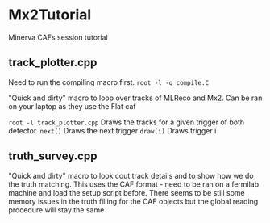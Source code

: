 # Mx2Tutorial
Minerva CAFs session tutorial


## track_plotter.cpp
Need to run the compiling macro first.
`root -l -q compile.C`

"Quick and dirty" macro to loop over tracks of MLReco and Mx2.
Can be ran on your laptop as they use the Flat caf

`root -l track_plotter.cpp`
Draws the tracks for a given trigger of both detector.
`next()` Draws the next trigger
`draw(i)` Draws trigger i


## truth_survey.cpp

"Quick and dirty" macro to look cout track details and to show how we do the truth matching.
This uses the CAF format - need to be ran on a fermilab machine and load the setup script before.
There seems to be still some memory issues in the truth filling for the CAF objects but the global reading procedure will stay the same
